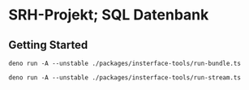 # SRH-Projekt; SQL Datenbank

## Getting Started

```
deno run -A --unstable ./packages/insterface-tools/run-bundle.ts
```

```
deno run -A --unstable ./packages/insterface-tools/run-stream.ts
```
